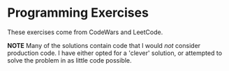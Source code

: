 # Programming Exercises
These exercises come from CodeWars and LeetCode.

**NOTE** Many of the solutions contain code that I would *not* consider
production code. I have either opted for a 'clever' solution, or 
attempted to solve the problem in as little code possible.
